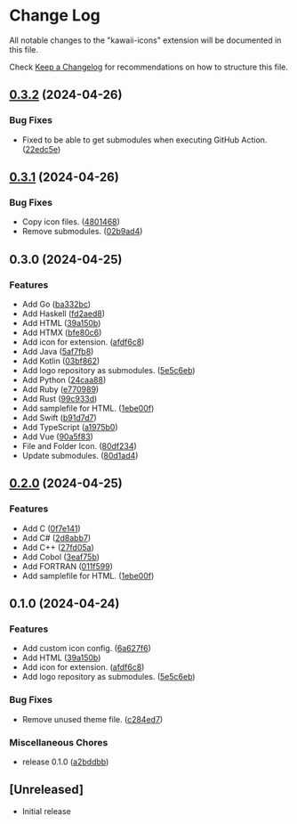 # Change Log

All notable changes to the "kawaii-icons" extension will be documented in this file.

Check [Keep a Changelog](http://keepachangelog.com/) for recommendations on how to structure this file.

## [0.3.2](https://github.com/ryohidaka/kawaii-icons/compare/v0.3.1...v0.3.2) (2024-04-26)


### Bug Fixes

* Fixed to be able to get submodules when executing GitHub Action. ([22edc5e](https://github.com/ryohidaka/kawaii-icons/commit/22edc5e56aeac23e22f9748a7ad6a2f122fce5b0))

## [0.3.1](https://github.com/ryohidaka/kawaii-icons/compare/v0.3.0...v0.3.1) (2024-04-26)


### Bug Fixes

* Copy icon files. ([4801468](https://github.com/ryohidaka/kawaii-icons/commit/48014686e281750c06f84ebbb5a88ec12cb005fd))
* Remove submodules. ([02b9ad4](https://github.com/ryohidaka/kawaii-icons/commit/02b9ad49f4fa3e77ebbdd0e389a66aacab56476a))

## 0.3.0 (2024-04-25)


### Features

* Add Go ([ba332bc](https://github.com/ryohidaka/kawaii-icons/commit/ba332bce564f4c1ce10a41963b9bd1178180297f))
* Add Haskell ([fd2aed8](https://github.com/ryohidaka/kawaii-icons/commit/fd2aed828253e324002152996cf10bb72854fcd6))
* Add HTML ([39a150b](https://github.com/ryohidaka/kawaii-icons/commit/39a150bed62ece95bd68d69a848f2c880a4862cf))
* Add HTMX ([bfe80c6](https://github.com/ryohidaka/kawaii-icons/commit/bfe80c61c04455c56660eac0d396474173fad417))
* Add icon for extension. ([afdf6c8](https://github.com/ryohidaka/kawaii-icons/commit/afdf6c838572a3c5116d711bc236161646a3c7a5))
* Add Java ([5af7fb8](https://github.com/ryohidaka/kawaii-icons/commit/5af7fb8dbaad2dddacd92919cbda3a50e9d10f01))
* Add Kotlin ([03bf862](https://github.com/ryohidaka/kawaii-icons/commit/03bf8621066673b83a52f95c804046fc86a2e087))
* Add logo repository as submodules. ([5e5c6eb](https://github.com/ryohidaka/kawaii-icons/commit/5e5c6ebc7f0365fecdd3ee486d262df5059a3550))
* Add Python ([24caa88](https://github.com/ryohidaka/kawaii-icons/commit/24caa880b40af0c1468fe9f5b89553806a28fcf3))
* Add Ruby ([e770989](https://github.com/ryohidaka/kawaii-icons/commit/e77098902f6ace9b3bc552a744cde0da6170f47a))
* Add Rust ([99c933d](https://github.com/ryohidaka/kawaii-icons/commit/99c933d32cc2b43125269b7aa2ede0afc9725dd2))
* Add samplefile for HTML. ([1ebe00f](https://github.com/ryohidaka/kawaii-icons/commit/1ebe00f2d71b9276105683cc9cc67af7054b2bff))
* Add Swift ([b91d7d7](https://github.com/ryohidaka/kawaii-icons/commit/b91d7d75f966f2c41ff79ca9d20c5868357a56e2))
* Add TypeScript ([a1975b0](https://github.com/ryohidaka/kawaii-icons/commit/a1975b020eb45d490f927d0d7a0fc9248fda3265))
* Add Vue ([90a5f83](https://github.com/ryohidaka/kawaii-icons/commit/90a5f837d4b3bb8acfcc52e1aaf52143394f9f50))
* File and Folder Icon. ([80df234](https://github.com/ryohidaka/kawaii-icons/commit/80df2347fbad35e9f4c56dc31e1eb6ec2000da19))
* Update submodules. ([80d1ad4](https://github.com/ryohidaka/kawaii-icons/commit/80d1ad4ea33cbdecace1ca187609f1ef39acdf8b))

## [0.2.0](https://github.com/ryohidaka/kawaii-icons/compare/v0.1.0...v0.2.0) (2024-04-25)


### Features

* Add C ([0f7e141](https://github.com/ryohidaka/kawaii-icons/commit/0f7e141e86a0d5b9bf428b6eae37c1da01220700))
* Add C# ([2d8abb7](https://github.com/ryohidaka/kawaii-icons/commit/2d8abb70a5ec2a788dd1f817473a0bfe987e498b))
* Add C++ ([27fd05a](https://github.com/ryohidaka/kawaii-icons/commit/27fd05adcecd6b8b715929bfd7c1eb8f52bb2575))
* Add Cobol ([3eaf75b](https://github.com/ryohidaka/kawaii-icons/commit/3eaf75bd833604e5cccabe975662c5e839a2418d))
* Add FORTRAN ([011f599](https://github.com/ryohidaka/kawaii-icons/commit/011f5992fbfbc643ed4a260dcb1c9b82acadbd4d))
* Add samplefile for HTML. ([1ebe00f](https://github.com/ryohidaka/kawaii-icons/commit/1ebe00f2d71b9276105683cc9cc67af7054b2bff))

## 0.1.0 (2024-04-24)


### Features

* Add custom icon config. ([6a627f6](https://github.com/ryohidaka/kawaii-icons/commit/6a627f6f91395e533a472de166f3cf7138228300))
* Add HTML ([39a150b](https://github.com/ryohidaka/kawaii-icons/commit/39a150bed62ece95bd68d69a848f2c880a4862cf))
* Add icon for extension. ([afdf6c8](https://github.com/ryohidaka/kawaii-icons/commit/afdf6c838572a3c5116d711bc236161646a3c7a5))
* Add logo repository as submodules. ([5e5c6eb](https://github.com/ryohidaka/kawaii-icons/commit/5e5c6ebc7f0365fecdd3ee486d262df5059a3550))


### Bug Fixes

* Remove unused theme file. ([c284ed7](https://github.com/ryohidaka/kawaii-icons/commit/c284ed7499704203fa04da8a01378747a93a1182))


### Miscellaneous Chores

* release 0.1.0 ([a2bddbb](https://github.com/ryohidaka/kawaii-icons/commit/a2bddbbd63daccc78108ae5fa276c4289057ea0f))

## [Unreleased]

- Initial release

